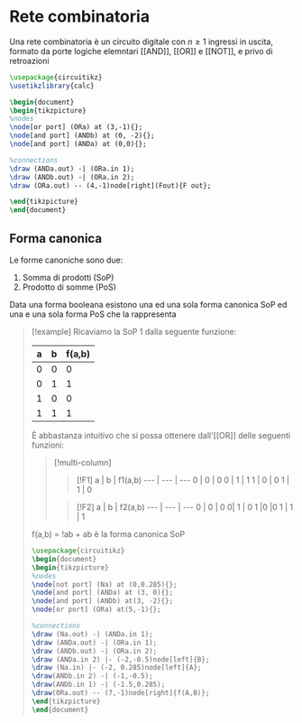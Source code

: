# Rete combinatoria
Una rete combinatoria è un circuito digitale con $n \geq 1$ ingressi in uscita, formato da porte logiche elemntari [[AND]], [[OR]] e [[NOT]], e privo di retroazioni


```tikz
\usepackage{circuitikz}
\usetikzlibrary{calc}

\begin{document}
\begin{tikzpicture}
%nodes
\node[or port] (ORa) at (3,-1){};
\node[and port] (ANDb) at (0, -2){};
\node[and port] (ANDa) at (0,0){};

%connections
\draw (ANDa.out) -| (ORa.in 1);
\draw (ANDb.out) -| (ORa.in 2);
\draw (ORa.out) -- (4,-1)node[right](Fout){F out};

\end{tikzpicture}
\end{document}
```



## Forma canonica
Le forme canoniche sono due:
1. Somma di prodotti (SoP)
2. Prodotto di somme (PoS)

Data una forma booleana esistono una ed una sola forma canonica SoP ed una e una sola forma PoS che la rappresenta


>[!example]
>Ricaviamo la SoP 1 dalla seguente funzione:
>
> a | b | f(a,b)
> --- | --- | ---
> 0 | 0 | 0 
> 0 | 1 | 1
> 1 | 0 | 0
> 1 | 1 | 1
> 
> È abbastanza intuitivo che si possa ottenere dall'[[OR]] delle seguenti funzioni:
>>[!multi-column]
>>
>>>[!F1]
>>>a | b | f1(a,b)
>>>  --- | --- | ---
>>>0 | 0 | 0
>>>0 | 1 | 1 
>>>1 | 0 | 0
>>>1 | 1 | 0
>>
>>>[!F2]
>>>a | b | f2(a,b)
>>>--- | --- | ---
>>>0 | 0 | 0
>>>0| 1 | 0
>>>1 |0 |0
>>>1 | 1 | 1
>
>f(a,b) = !ab + ab  è la forma canonica SoP
>
>```tikz
>\usepackage{circuitikz}
>\begin{document}
>\begin{tikzpicture}
>%nodes
>\node[not port] (Na) at (0,0.285){};
>\node[and port] (ANDa) at (3, 0){};
>\node[and port] (ANDb) at(3, -2){};
>\node[or port] (ORa) at(5,-1){};
>
>%connections
>\draw (Na.out) -| (ANDa.in 1);
>\draw (ANDa.out) -| (ORa.in 1);
>\draw (ANDb.out) -| (ORa.in 2);
>\draw (ANDa.in 2) |- (-2,-0.5)node[left]{B};
>\draw (Na.in) |- (-2, 0.285)node[left]{A};
>\draw(ANDb.in 2) -| (-1,-0.5);
>\draw(ANDb.in 1) -| (-1.5,0.285);
>\draw(ORa.out) -- (7,-1)node[right]{f(A,B)};
>\end{tikzpicture}
>\end{document}
>```





